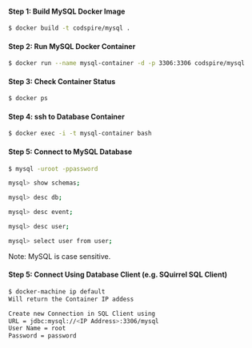 #### Step 1: Build MySQL Docker Image
```sh
$ docker build -t codspire/mysql .
```

#### Step 2: Run MySQL Docker Container
```sh
$ docker run --name mysql-container -d -p 3306:3306 codspire/mysql
```

#### Step 3: Check Container Status
```sh
$ docker ps
```

#### Step 4: ssh to Database Container
```sh
$ docker exec -i -t mysql-container bash
```

#### Step 5: Connect to MySQL Database
```sh
$ mysql -uroot -ppassword

mysql> show schemas;

mysql> desc db;

mysql> desc event;

mysql> desc user;

mysql> select user from user;
```
Note: MySQL is case sensitive.

#### Step 5: Connect Using Database Client (e.g. SQuirrel SQL Client)
```sh
$ docker-machine ip default
Will return the Container IP addess

Create new Connection in SQL Client using
URL = jdbc:mysql://<IP Address>:3306/mysql
User Name = root
Password = password
```
